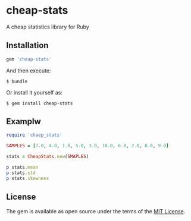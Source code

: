 # cheap-stats
A cheap statistics library for Ruby

## Installation

```ruby
gem 'cheap-stats'
```

And then execute:

    $ bundle

Or install it yourself as:

    $ gem install cheap-stats

## Examplw

```ruby
require 'chaep_stats'

SAMPLES = [7.0, 4.0, 1.0, 5.0, 3.0, 10.0, 6.0, 2.0, 8.0, 9.0]

stats = CheapStats.new(SMAPLES)

p stats.mean
p stats.std
p stats.skewness

```

## License

The gem is available as open source under the terms of the [MIT License](https://opensource.org/licenses/MIT).
